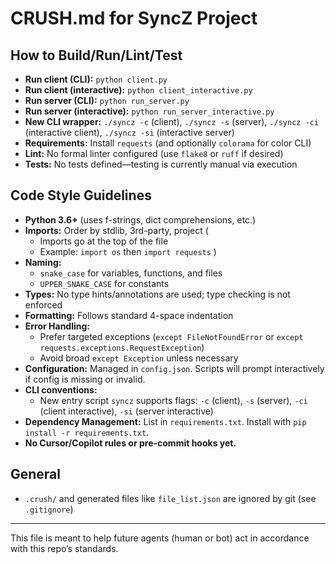 # CRUSH.md for SyncZ Project

## How to Build/Run/Lint/Test

- **Run client (CLI):**   `python client.py`
- **Run client (interactive):** `python client_interactive.py`
- **Run server (CLI):**   `python run_server.py`
- **Run server (interactive):** `python run_server_interactive.py`
- **New CLI wrapper:** `./syncz -c` (client), `./syncz -s` (server), `./syncz -ci` (interactive client), `./syncz -si` (interactive server)
- **Requirements:** Install `requests` (and optionally `colorama` for color CLI)
- **Lint:** No formal linter configured (use `flake8` or `ruff` if desired)
- **Tests:** No tests defined—testing is currently manual via execution

## Code Style Guidelines

- **Python 3.6+** (uses f-strings, dict comprehensions, etc.)
- **Imports:** Order by stdlib, 3rd-party, project (
  - Imports go at the top of the file
  - Example: `import os` then `import requests`
)
- **Naming:**
  - `snake_case` for variables, functions, and files
  - `UPPER_SNAKE_CASE` for constants
- **Types:** No type hints/annotations are used; type checking is not enforced
- **Formatting:** Follows standard 4-space indentation
- **Error Handling:**
  - Prefer targeted exceptions (`except FileNotFoundError` or `except requests.exceptions.RequestException`)
  - Avoid broad `except Exception` unless necessary
- **Configuration:** Managed in `config.json`. Scripts will prompt interactively if config is missing or invalid.
- **CLI conventions:**
  - New entry script `syncz` supports flags: `-c` (client), `-s` (server), `-ci` (client interactive), `-si` (server interactive)
- **Dependency Management:** List in `requirements.txt`. Install with `pip install -r requirements.txt`.
- **No Cursor/Copilot rules or pre-commit hooks yet.**

## General
- `.crush/` and generated files like `file_list.json` are ignored by git (see `.gitignore`)

---
This file is meant to help future agents (human or bot) act in accordance with this repo’s standards.

